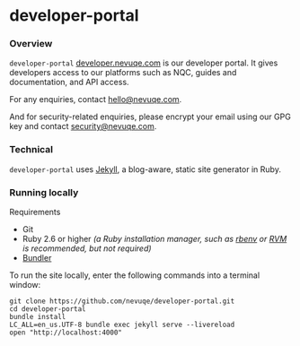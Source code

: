 # developer-portal

### Overview

`developer-portal` [developer.nevuqe.com](https://developer.nevuqe.com) is our developer portal. It gives developers access to our platforms such as NQC, guides and documentation, and API access.

For any enquiries, contact hello@nevuqe.com.

And for security-related enquiries, please encrypt your email using our GPG key and contact security@nevuqe.com.

### Technical

`developer-portal` uses [Jekyll](https://jekyllrb.com), a blog-aware, static site generator in Ruby.

### Running locally

Requirements
- Git
- Ruby 2.6 or higher
  _(a Ruby installation manager, such as
  [rbenv](https://github.com/sstephenson/rbenv) or
  [RVM](https://rvm.io) is recommended, but not required)_
- [Bundler](https://bundler.io/)

To run the site locally, enter the following commands into a terminal window:

```shell
git clone https://github.com/nevuqe/developer-portal.git
cd developer-portal
bundle install
LC_ALL=en_us.UTF-8 bundle exec jekyll serve --livereload
open "http://localhost:4000"
```
